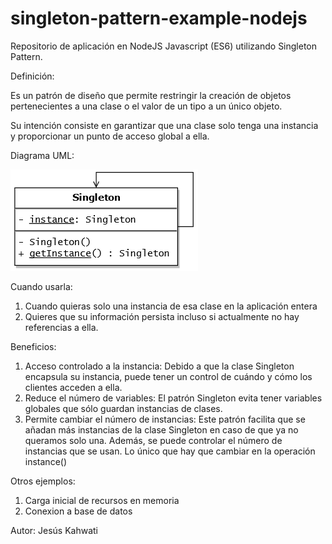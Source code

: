 # singleton-pattern-example-nodejs

Repositorio de aplicación en NodeJS Javascript (ES6) utilizando Singleton Pattern.


Definición:

Es un patrón de diseño que permite restringir la creación de objetos pertenecientes a una clase o el valor de un tipo a un único objeto.

Su intención consiste en garantizar que una clase solo tenga una instancia y proporcionar un punto de acceso global a ella.

Diagrama UML:

![Offer General Diagram](diagrams/UML.png)


Cuando usarla:

1) Cuando quieras solo una instancia de esa clase en la aplicación entera
2) Quieres que su información persista incluso si actualmente no hay referencias a ella.


Beneficios:

1) Acceso controlado a la instancia: Debido a que la clase Singleton encapsula su instancia, puede tener un control de cuándo y cómo los clientes acceden a ella.
2) Reduce el número de variables: El patrón Singleton evita tener variables globales que sólo guardan instancias de clases.
3) Permite cambiar el número de instancias: Este patrón facilita que se añadan más instancias de la clase Singleton en caso de que ya no queramos solo una. Además, se puede controlar el número de instancias que se usan. Lo único que hay que cambiar en la operación instance()

Otros ejemplos:

1) Carga inicial de recursos en memoria
2) Conexion a base de datos

Autor: Jesús Kahwati
